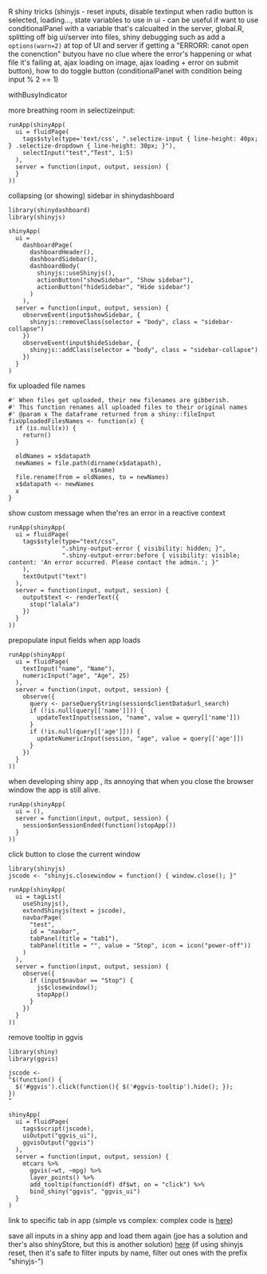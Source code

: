 R shiny tricks (shinyjs - reset inputs, disable textinput when radio button is selected, loading..., state variables to use in ui - can be useful if want to use conditionalPanel with a variable that's calcualted in the server, global.R, splitting off big ui/server into files,  shiny debugging such as add a `options(warn=2)` at top of UI and server if getting a "ERRORR: canot open the conenction" butyou have no clue where the error's happening or what file it's failing at, ajax loading on image, ajax loading + error on submit button),  how to do toggle button (conditionalPanel with condition being input % 2 == 1)

withBusyIndicator

more breathing room in selectizeinput:

```
runApp(shinyApp(
  ui = fluidPage(
    tags$style(type='text/css', ".selectize-input { line-height: 40px; } .selectize-dropdown { line-height: 30px; }"),
    selectInput("test","Test", 1:5)
  ),
  server = function(input, output, session) {
  }
))
```

collapsing (or showing) sidebar in shinydashboard

```
library(shinydashboard)
library(shinyjs)

shinyApp(
  ui = 
    dashboardPage(
      dashboardHeader(),
      dashboardSidebar(),
      dashboardBody(
        shinyjs::useShinyjs(),
        actionButton("showSidebar", "Show sidebar"),
        actionButton("hideSidebar", "Hide sidebar")
      )
    ),
  server = function(input, output, session) {
    observeEvent(input$showSidebar, {
      shinyjs::removeClass(selector = "body", class = "sidebar-collapse")
    })
    observeEvent(input$hideSidebar, {
      shinyjs::addClass(selector = "body", class = "sidebar-collapse")
    })
  }
)
```

fix uploaded file names

```
#' When files get uploaded, their new filenames are gibberish.
#' This function renames all uploaded files to their original names
#' @param x The dataframe returned from a shiny::fileInput
fixUploadedFilesNames <- function(x) {
  if (is.null(x)) {
    return()
  }
  
  oldNames = x$datapath
  newNames = file.path(dirname(x$datapath),
                       x$name)
  file.rename(from = oldNames, to = newNames)
  x$datapath <- newNames
  x
}
```

show custom message when the'res an error in a reactive context

```
runApp(shinyApp(
  ui = fluidPage(
    tags$style(type="text/css",
               ".shiny-output-error { visibility: hidden; }",
               ".shiny-output-error:before { visibility: visible; content: 'An error occurred. Please contact the admin.'; }"
    ),
    textOutput("text")
  ),
  server = function(input, output, session) {
    output$text <- renderText({
      stop("lalala")
    })
  }
))
```

prepopulate input fields when app loads

```
runApp(shinyApp(
  ui = fluidPage(
    textInput("name", "Name"),
    numericInput("age", "Age", 25)
  ),
  server = function(input, output, session) {
    observe({
      query <- parseQueryString(session$clientData$url_search)
      if (!is.null(query[['name']])) {
        updateTextInput(session, "name", value = query[['name']])
      }
      if (!is.null(query[['age']])) {
        updateNumericInput(session, "age", value = query[['age']])
      }
    })
  }
))
```

when developing shiny app , its annoying that when you close the browser window the app is still alive.

```
runApp(shinyApp(
  ui = (),
  server = function(input, output, session) {
    session$onSessionEnded(function()stopApp())
  }
))
```

click button to close the current window

```
library(shinyjs)
jscode <- "shinyjs.closewindow = function() { window.close(); }"

runApp(shinyApp(
  ui = tagList(
    useShinyjs(),
    extendShinyjs(text = jscode),
    navbarPage(
      "test",
      id = "navbar",
      tabPanel(title = "tab1"),
      tabPanel(title = "", value = "Stop", icon = icon("power-off"))
    )
  ),
  server = function(input, output, session) {
    observe({
      if (input$navbar == "Stop") {
        js$closewindow();
        stopApp()
      }
    })
  }
))
```

remove tooltip in ggvis

```
library(shiny)
library(ggvis)

jscode <- 
"$(function() {
  $('#ggvis').click(function(){ $('#ggvis-tooltip').hide(); });
})
"

shinyApp(
  ui = fluidPage(
    tags$script(jscode),
    uiOutput("ggvis_ui"),
    ggvisOutput("ggvis")
  ),
  server = function(input, output, session) {
    mtcars %>% 
      ggvis(~wt, ~mpg) %>%
      layer_points() %>%
      add_tooltip(function(df) df$wt, on = "click") %>%
      bind_shiny("ggvis", "ggvis_ui")
  }
)
```

link to specific tab in app (simple vs complex: complex code is [here](https://github.com/rstudio/shiny/issues/772#issuecomment-112919149))

save all inputs in a shiny app and load them again (joe has a solution and ther's also shinyStore, but this is another solution) [here](http://stackoverflow.com/questions/32922190/saving-state-of-shiny-app-to-be-restored-later/32928505#32928505) (if using shinyjs reset, then it's safe to filter inputs by name, filter out ones with the prefix "shinyjs-")
